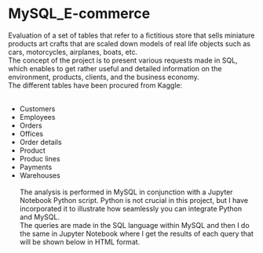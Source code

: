 # MySQL_E-commerce

Evaluation of a set of tables that refer to a fictitious store that sells miniature products art crafts that are scaled down models of real life objects such as cars, motorcycles, airplanes, boats, etc.<br>
The concept of the project is to present various requests made in SQL, which enables to get rather useful and detailed information on the environment, products, clients, and the business economy.<br>
The different tables have been procured from Kaggle:<br><br>
- Customers
- Employees
- Orders
- Offices
- Order details
- Product
- Produc lines
- Payments
- Warehouses<br><br>
The analysis is performed in MySQL in conjunction with a Jupyter Notebook Python script. Python is not crucial in this project, but I have incorporated it to illustrate how seamlessly you can integrate Python and MySQL.<br>
The queries are made in the SQL language within MySQL and then I do the same in Jupyter Notebook where I get the results of each query that will be shown below in HTML format.<br>
